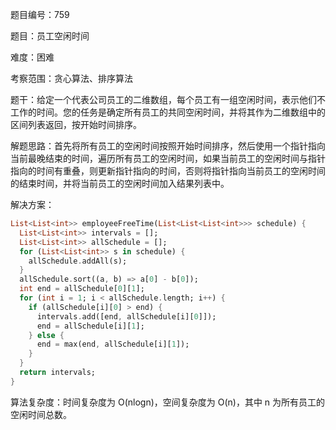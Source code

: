 题目编号：759

题目：员工空闲时间

难度：困难

考察范围：贪心算法、排序算法

题干：给定一个代表公司员工的二维数组，每个员工有一组空闲时间，表示他们不工作的时间。您的任务是确定所有员工的共同空闲时间，并将其作为二维数组中的区间列表返回，按开始时间排序。

解题思路：首先将所有员工的空闲时间按照开始时间排序，然后使用一个指针指向当前最晚结束的时间，遍历所有员工的空闲时间，如果当前员工的空闲时间与指针指向的时间有重叠，则更新指针指向的时间，否则将指针指向当前员工的空闲时间的结束时间，并将当前员工的空闲时间加入结果列表中。

解决方案：

```dart
List<List<int>> employeeFreeTime(List<List<List<int>>> schedule) {
  List<List<int>> intervals = [];
  List<List<int>> allSchedule = [];
  for (List<List<int>> s in schedule) {
    allSchedule.addAll(s);
  }
  allSchedule.sort((a, b) => a[0] - b[0]);
  int end = allSchedule[0][1];
  for (int i = 1; i < allSchedule.length; i++) {
    if (allSchedule[i][0] > end) {
      intervals.add([end, allSchedule[i][0]]);
      end = allSchedule[i][1];
    } else {
      end = max(end, allSchedule[i][1]);
    }
  }
  return intervals;
}
```

算法复杂度：时间复杂度为 O(nlogn)，空间复杂度为 O(n)，其中 n 为所有员工的空闲时间总数。